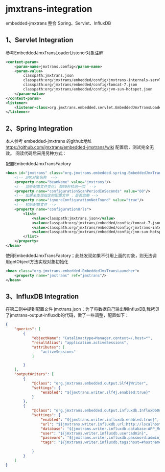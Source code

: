 # jmxtrans-integration

embedded-jmxtrans 整合  Spring、Servlet、InfluxDB

## 1、Servlet Integration

参考EmbeddedJmxTransLoaderListener对象注解
```xml
<context-param>
	<param-name>jmxtrans.config</param-name>
	<param-value>
		classpath:jmxtrans.json
		classpath:org/jmxtrans/embedded/config/jmxtrans-internals-servlet-container.json
		classpath:org/jmxtrans/embedded/config/tomcat-7.json
		classpath:org/jmxtrans/embedded/config/jvm-sun-hotspot.json
	</param-value>
</context-param>
<listener>
	<listener-class>org.jmxtrans.embedded.servlet.EmbeddedJmxTransLoaderListener</listener-class>
</listener>
```
## 2、Spring Integration

本人参考 embedded-jmxtrans 的github地址 https://github.com/jmxtrans/embedded-jmxtrans/wiki 配置后，测试完全无效。
阅读代码后采用另种方式：

配置EmbeddedJmxTransFactory
```xml
<bean id="jmxtrans" class="org.jmxtrans.embedded.spring.EmbeddedJmxTransFactory" destroy-method="destroy" scope="singleton">
	<!-- JMX对象名称  -->
	<property name="beanName" value="jmxtrans"/>
	<!-- 监听配置文件变化: 每60秒检测一次  -->
	<property name="configurationScanPeriodInSeconds" value="60"/>
	<!-- 如果未发现指定的配置文件 ，是否忽略 -->
	<property name="ignoreConfigurationNotFound" value="true"/>
	<!-- 初始配置文件 -->
	<property name="configurationUrls">
		<list>
         	<value>classpath:jmxtrans.json</value>  
         	<value>classpath:org/jmxtrans/embedded/config/tomcat-7.json</value>
         	<value>classpath:org/jmxtrans/embedded/config/jmxtrans-internals.json</value> 
         	<value>classpath:org/jmxtrans/embedded/config/jvm-sun-hotspot.json</value>
     	</list>
	</property>
</bean>
```
使用EmbeddedJmxTransFactory；此处发现如果不引用上面的对象，则无法调用getObject方法实现对象初始化
```xml
<bean class="org.jmxtrans.embedded.EmbeddedJmxTransLauncher">
	<property name="jmxtrans" ref="jmxtrans"/>
</bean>
```

## 3、InfluxDB Integration

在第二则中提到配置文件 jmxtrans.json；为了将数据自己输出到InfluxDB,我拷贝了jmxtrans-output-influxdb的代码，做了一些调整，配置如下：


```json
{
    "queries": [
    	{
            "objectName": "Catalina:type=Manager,context=/,host=*",
            "resultAlias": "application.activeSessions",
            "attributes": [
                "activeSessions"
            ]

        }
    ],
    "outputWriters": [
        {
	        "@class": "org.jmxtrans.embedded.output.Slf4jWriter",
	        "settings": {
	            "enabled": "${jmxtrans.writer.slf4j.enabled:true}"
	        }
    	},
    	{
	        "@class": "org.jmxtrans.embedded.output.influxdb.InfluxDbOutputWriter",
	        "settings": {
	            "enabled": "${jmxtrans.writer.influxdb.enabled:true}",
	            "url": "${jmxtrans.writer.influxdb.url:http://localhost:8086}",
	            "database": "${jmxtrans.writer.influxdb.database:APP_Metrics}",
	            "user": "${jmxtrans.writer.influxdb.user:admin}",
	            "password": "${jmxtrans.writer.influxdb.password:admin}",
	            "tags": "${jmxtrans.writer.influxdb.tags:host=#hostname#}"
	            
	        }
    	}
    ]
}
```



